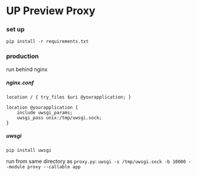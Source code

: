 # UP Preview Proxy

### set up

`pip install -r requirements.txt`

### production

run behind nginx 

##### nginx.conf


```
location / { try_files $uri @yourapplication; }

location @yourapplication {
    include uwsgi_params;
    uwsgi_pass unix:/tmp/uwsgi.sock;
}
```

##### uwsgi

`pip install uwsgi`

run from same directory as `proxy.py`: `uwsgi -s /tmp/uwsgi.sock -b 10000 --module proxy --callable app`
